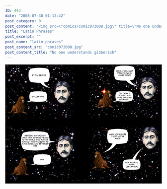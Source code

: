 ```yaml
---
ID: 443
date: "2008-07-30 01:12:42"
post_category: 0
post_content: "<img src=\"comics/comic073008.jpg\" title=\"No one understands gibberish\" />"
title: "Latin Phrases"
post_excerpt: ""
post_name: "latin-phrases"
post_content_src: "comic073008.jpg"
post_content_title: "No one understands gibberish"
---
```



[![No one understands gibberish](/comics-hi-res/comic073008.jpg)](/comics-hi-res/comic073008.jpg)
